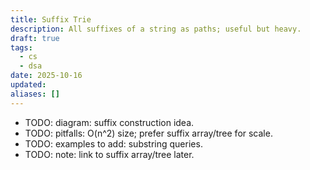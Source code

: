 ```yaml
---
title: Suffix Trie
description: All suffixes of a string as paths; useful but heavy.
draft: true
tags:
  - cs
  - dsa
date: 2025-10-16
updated:
aliases: []
---
```

- TODO: diagram: suffix construction idea.
- TODO: pitfalls: O(n^2) size; prefer suffix array/tree for scale.
- TODO: examples to add: substring queries.
- TODO: note: link to suffix array/tree later.
